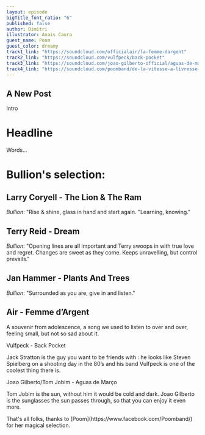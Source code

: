 ```yaml
---
layout: episode
bigTitle_font_ratio: "6"
published: false
author: Dimitri
illustrator: Anais Caura
guest_name: Poom
guest_color: dreamy
track1_link: "https://soundcloud.com/officialair/la-femme-dargent"
track2_link: "https://soundcloud.com/vulfpeck/back-pocket"
track3_link: "https://soundcloud.com/joao-gilberto-official/aguas-de-marco"
track4_link: "https://soundcloud.com/poomband/de-la-vitesse-a-livresse-2"
---
```

## A New Post

<p id="introduction">Intro</p>

# Headline

Words...
 
# Bullion's selection:

## Larry Coryell - The Lion & The Ram
_Bullion_: "Rise & shine, glass in hand and start again. "Learning, knowing."

## Terry Reid - Dream
_Bullion_: "Opening lines are all important and Terry swoops in with true love and regret. Changes are sweet as they come. Keeps unravelling, but control prevails."

## Jan Hammer - Plants And Trees
_Bullion_: "Surrounded as you are, give in and listen."




## Air - Femme d’Argent

A souvenir from adolescence, a song we used to listen to over and over, feeling small, but not so sad about it.

Vulfpeck - Back Pocket

Jack Stratton is the guy you want to be friends with : he looks like Steven Spielberg on a shooting day in the 80’s and his band Vulfpeck is one of the coolest thing there is.

Joao Gilberto/Tom Jobim - Aguas de Março

Tom Jobim is the sun, without him it would be cold and dark. Joao Gilberto is the sunglasses the sun passes through, so that you can enjoy it even more.

<p id="outroduction">
That's all folks, thanks to [Poom](https://www.facebook.com/Poomband/) for her magical selection.</p>
